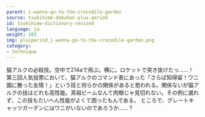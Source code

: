 ```yaml
---
parent: i-wanna-go-to-the-crocodile-garden
source: tsukihime-dokuhon-plus-period
id: tsukihime-dictionary-revised
language: ja
weight: 103
img: plusperiod_i-wanna-go-to-the-crocodile-garden.png
category:
- technique
---
```


猫アルクの必殺技。空中で214aで飛ぶ。横に。ロケットで突き抜けたっ……！
第三回人気投票において、猫アルクのコマンド表にあった「さらば知得留！ワニ園に散った友情！」という技と何らかの関係があると思われる。関係ないが猫アルクの技はどれも高性能。真祖ビームなんて肉眼じゃ見切れない。その例に漏れず、この技もたいへん性能がよくて困ったもんである。
ところで、グレートキャッツガーデンにはワニがいないのであろうか……？
